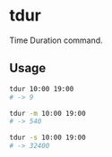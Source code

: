 # tdur

Time Duration command.

## Usage

```bash
tdur 10:00 19:00
# -> 9

tdur -m 10:00 19:00
# -> 540

tdur -s 10:00 19:00
# -> 32400
```
